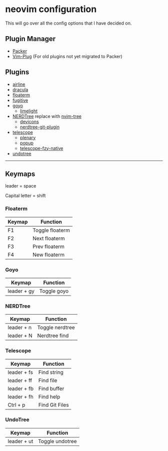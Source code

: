 # neovim configuration

This will go over all the config options that I have decided on.

## Plugin Manager

- [Packer](https://github.com/wbthomason/packer.nvim)
- [Vim-Plug](https://github.com/junegunn/vim-plug) (For old plugins not yet migrated to Packer)

## Plugins

- [airline](https://github.com/vim-airline/vim-airline)
- [dracula](https://github.com/dracula/vim)
- [floaterm](https://github.com/voldikss/vim-floaterm)
- [fugitive](https://github.com/tpope/vim-fugitive)
- [goyo](https://github.com/junegunn/goyo.vim)
  - [limelight](https://github.com/junegunn/limelight.vim)
- [NERDTree](https://github.com/preservim/nerdtree) replace with [nvim-tree](https://github.com/nvim-tree/nvim-tree.lua)
  - [devicons](https://github.com/ryanoasis/vim-devicons)
  - [nerdtree-git-plugin](https://github.com/Xuyuanp/nerdtree-git-plugin)
- [telescope](https://github.com/nvim-telescope/telescope.nvim)
  - [plenary](https://github.com/nvim-lua/plenary.nvim)
  - [popup](https://github.com/nvim-lua/popup.nvim)
  - [telescope-fzy-native](https://github.com/nvim-telescope/telescope-fzy-native.nvim)
- [undotree](https://github.com/mbbill/undotree)

---

## Keymaps

leader = space

Capital letter = shift

### Floaterm

| Keymap | Function        |
|--------|-----------------|
| F1     | Toggle floaterm |
| F2     | Next floaterm   |
| F3     | Prev floaterm   |
| F4     | New floaterm    |

### Goyo

| Keymap      | Function    |
|-------------|-------------|
| leader + gy | Toggle goyo |

### NERDTree

| Keymap     | Function        |
|------------|-----------------|
| leader + n | Toggle nerdtree |
| leader + N | Nerdtree find   |

### Telescope

| Keymap      | Function       |
|-------------|----------------|
| leader + fs | Find string    |
| leader + ff | Find file      |
| leader + fb | Find buffer    |
| leader + fh | Find help      |
| Ctrl + p    | Find Git Files |

### UndoTree

| Keymap      | Function        |
|-------------|-----------------|
| leader + ut | Toggle undotree |
